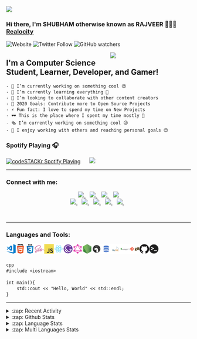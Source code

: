 <img align='center' src="https://media1.tenor.com/images/c07a0e54601516dbf8b399832636507a/tenor.gif?itemid=13765417" width='520'>

### Hi there, I'm SHUBHAM otherwise known as RAJVEER 🏄🏻‍♂️ [Realocity][website]

![Website](https://img.shields.io/website?down_color=orange&down_message=offline&label=Realocity&style=for-the-badge&up_color=black&up_message=online&url=https%3A%2F%2Frealocity.github.io)
![Twitter Follow](https://img.shields.io/twitter/follow/Shubham29887441?color=blue&label=shubham%20sapkal&logo=twitter&style=for-the-badge)
![GitHub watchers](https://img.shields.io/github/watchers/realocity/Realocity?color=red&label=views&logo=ktm&style=for-the-badge)

<img align='right' src="https://media.giphy.com/media/M9gbBd9nbDrOTu1Mqx/giphy.gif" width="220">

## I'm a Computer Science Student, Learner, Developer, and Gamer! 

```
- 🔭 I’m currently working on something cool 😉
- 🌱 I’m currently learning everything 🤣
- 👯 I’m looking to collaborate with other content creators
- 🥅 2020 Goals: Contribute more to Open Source Projects
- ⚡ Fun fact: I love to spend my time on New Projects
- 🕶 This is the place where I spent my time mostly 🤣
- 🗞 I’m currently working on something cool 😉
- 📇 I enjoy working with others and reaching personal goals 😊
```
### Spotify Playing 🎧
[<img src="https://now-playing-codestackr.vercel.app/api/spotify-playing" alt="codeSTACKr Spotify Playing" width="390" />](https://open.spotify.com/user/swyqyimdc12jajde4vpwd2x1b)&nbsp;&nbsp;&nbsp;&nbsp;&nbsp;&nbsp;<img src="https://media.giphy.com/media/WUlplcMpOCEmTGBtBW/giphy.gif" width="40">

---

### Connect with me: 

<p align='center'>

<a href="https://www.linkedin.com/in/hash-tag-shubham-sapkal/">
<img src="https://img.shields.io/badge/linkedin-%230077B5.svg?&style=for-the-badge&logo=linkedin&logoColor=white" />
</a>&nbsp;&nbsp;

<a href="https://www.instagram.com/hashtag_shubham_sapkal/">
<img src="https://img.shields.io/badge/instagram-%23E4405F.svg?&style=for-the-badge&logo=instagram&logoColor=white" />
</a>&nbsp;&nbsp;

<a href="https://twitter.com/Shubham29887441">
<img src="https://img.shields.io/badge/twitter-%231DA1F2.svg?&style=for-the-badge&logo=twitter&logoColor=white" />
</a>&nbsp;&nbsp;

<a href="https://www.facebook.com/shubham.sapkal.7146/">
<img src="https://img.shields.io/badge/facebook-%231877F2.svg?&style=for-the-badge&logo=facebook&logoColor=white" />
</a>

<br>

<a href="https://mail.google.com/mail/u/0/?view=cm&fs=1&tf=1&source=mailto&su=Hi+There&to=ssapkal101@gmail.com&body=body+goes+here">
<img src="https://img.shields.io/badge/gmail-D14836?&style=for-the-badge&logo=gmail&logoColor=white" />
</a>&nbsp;&nbsp;

<a href="https://www.reddit.com/user/Realocity">
<img src="https://img.shields.io/badge/reddit-%23FF4500.svg?&style=for-the-badge&logo=reddit&logoColor=white" />
</a>&nbsp;&nbsp;

<a href="https://wa.me/917058588117">
<img src="https://img.shields.io/badge/WHATSAPP-25D366?&style=for-the-badge&logo=whatsapp&logoColor=white" />
</a>&nbsp;&nbsp;

<a href="spotify:user:sofobedvn7qhd3k7idb730nrm:playlist:2ftxjN2rn0btlpNFZNtAln">
<img src="https://img.shields.io/badge/spotify-%231ED760.svg?&style=for-the-badge&logo=spotify&logoColor=white" />
</a>&nbsp;&nbsp;

<a href="https://t.me/Smart_S54">
<img src="https://img.shields.io/badge/telegram-%232CA5E0.svg?&style=for-the-badge&logo=telegram&logoColor=white" />
</a>&nbsp;&nbsp;

</p>

<br />

---

### Languages and Tools:


<img align="left" alt="Visual Studio Code" width="26px" src="https://raw.githubusercontent.com/github/explore/80688e429a7d4ef2fca1e82350fe8e3517d3494d/topics/visual-studio-code/visual-studio-code.png" />
<img align="left" alt="HTML5" width="26px" src="https://raw.githubusercontent.com/github/explore/80688e429a7d4ef2fca1e82350fe8e3517d3494d/topics/html/html.png" />
<img align="left" alt="CSS3" width="26px" src="https://raw.githubusercontent.com/github/explore/80688e429a7d4ef2fca1e82350fe8e3517d3494d/topics/css/css.png" />
<img align="left" alt="Sass" width="26px" src="https://raw.githubusercontent.com/github/explore/80688e429a7d4ef2fca1e82350fe8e3517d3494d/topics/sass/sass.png" />
<img align="left" alt="JavaScript" width="26px" src="https://raw.githubusercontent.com/github/explore/80688e429a7d4ef2fca1e82350fe8e3517d3494d/topics/javascript/javascript.png" />
<img align="left" alt="React" width="26px" src="https://raw.githubusercontent.com/github/explore/80688e429a7d4ef2fca1e82350fe8e3517d3494d/topics/react/react.png" />
<img align="left" alt="Gatsby" width="26px" src="https://raw.githubusercontent.com/github/explore/e94815998e4e0713912fed477a1f346ec04c3da2/topics/gatsby/gatsby.png" />
<img align="left" alt="GraphQL" width="26px" src="https://raw.githubusercontent.com/github/explore/80688e429a7d4ef2fca1e82350fe8e3517d3494d/topics/graphql/graphql.png" />
<img align="left" alt="Node.js" width="26px" src="https://raw.githubusercontent.com/github/explore/80688e429a7d4ef2fca1e82350fe8e3517d3494d/topics/nodejs/nodejs.png" />
<img align="left" alt="Deno" width="26px" src="https://raw.githubusercontent.com/github/explore/361e2821e2dea67711cde99c9c40ed357061cf27/topics/deno/deno.png" />
<img align="left" alt="SQL" width="26px" src="https://raw.githubusercontent.com/github/explore/80688e429a7d4ef2fca1e82350fe8e3517d3494d/topics/sql/sql.png" />
<img align="left" alt="MySQL" width="26px" src="https://raw.githubusercontent.com/github/explore/80688e429a7d4ef2fca1e82350fe8e3517d3494d/topics/mysql/mysql.png" />
<img align="left" alt="MongoDB" width="26px" src="https://raw.githubusercontent.com/github/explore/80688e429a7d4ef2fca1e82350fe8e3517d3494d/topics/mongodb/mongodb.png" />
<img align="left" alt="Git" width="26px" src="https://raw.githubusercontent.com/github/explore/80688e429a7d4ef2fca1e82350fe8e3517d3494d/topics/git/git.png" />
<img align="left" alt="GitHub" width="26px" src="https://raw.githubusercontent.com/github/explore/78df643247d429f6cc873026c0622819ad797942/topics/github/github.png" />
<img align="left" alt="Terminal" width="26px" src="https://raw.githubusercontent.com/github/explore/80688e429a7d4ef2fca1e82350fe8e3517d3494d/topics/terminal/terminal.png" />

<br />
<br />

```
cpp
#include <iostream>

int main(){
    std::cout << "Hello, World" << std::endl;
}

```

<!--START_SECTION:waka-->

<!--END_SECTION:waka-->

---
<details>
  <summary>:zap: Recent Activity</summary>

<!--START_SECTION:activity-->

<!--END_SECTION:activity-->
</details>


<details>
  <summary>:zap: Github Stats</summary>

  ![Realocity's github stats](https://github-readme-stats-blond-eta-32.vercel.app/api?username=Realocity&show_icons=true)

</details>


<details>
  <summary>:zap: Language Stats</summary>

[![Top Langs](https://github-readme-stats.realocity.vercel.app/api/top-langs/?username=Realocity&langs_count=10)](https://github.com/anuraghazra/github-readme-stats)

</details>

<details>
  <summary>:zap: Multi Languages Stats</summary>

<div align="center">
  <img width="" src="https://github-readme-stats.vercel.app/api/top-langs/?username=JBrLloyd&layout=compact&hide_title=1&card_width=300" alt="Top language used in my repos" />
</div>
</details>

[website]: https://realocity.github.io
[twitter]: https://twitter.com/Shubham29887441
[instagram]: https://www.instagram.com/hashtag_shubham_sapkal/
[linkedin]: https://www.linkedin.com/in/hash-tag-shubham-sapkal/
[Telegram]: https://t.me/Smart_S54
